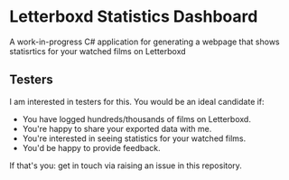 # Letterboxd Statistics Dashboard
A work-in-progress C# application for generating a webpage that shows statisrtics for your watched films on Letterboxd

## Testers

I am interested in testers for this. You would be an ideal candidate if:

 * You have logged hundreds/thousands of films on Letterboxd.
 * You're happy to share your exported data with me.
 * You're interested in seeing statistics for your watched films.
 * You'd be happy to provide feedback.

If that's you: get in touch via raising an issue in this repository.
